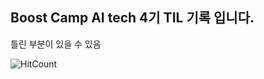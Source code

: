 ## Boost Camp AI tech 4기 TIL 기록 입니다. 

틀린 부분이 있을 수 있음


![HitCount](http://hits.dwyl.com/yhw991228/BoostCampAI.svg)
